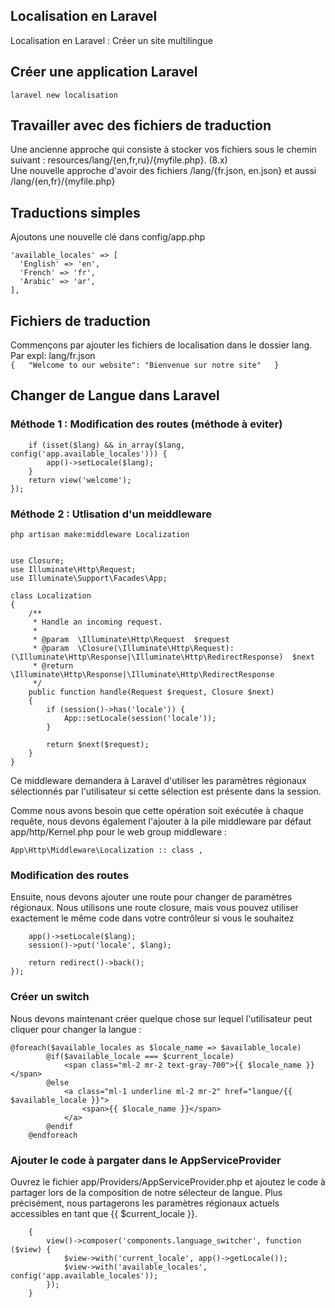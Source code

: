 ## Localisation en Laravel
Localisation en Laravel : Créer un site multilingue  
  
## Créer une application Laravel
`laravel new localisation  `
  
## Travailler avec des fichiers de traduction
Une ancienne approche qui consiste à stocker vos fichiers sous le chemin suivant : resources/lang/{en,fr,ru}/{myfile.php}. (8.x)  
Une nouvelle approche d'avoir des fichiers /lang/{fr.json, en.json} et aussi /lang/{en,fr}/{myfile.php}  
  
## Traductions simples
Ajoutons une nouvelle clé dans config/app.php  
```
'available_locales' => [  
  'English' => 'en',  
  'French' => 'fr',  
  'Arabic' => 'ar',  
],
```  
## Fichiers de traduction
Commençons par ajouter les fichiers de localisation dans le dossier lang.  
Par expl: lang/fr.json  
`{  
  "Welcome to our website": "Bienvenue sur notre site"  
}`  
  
## Changer de Langue dans Laravel
  
### Méthode 1 : Modification des routes (méthode à eviter)
```Route::get('/{lang?}', function ($lang = null) {
    if (isset($lang) && in_array($lang, config('app.available_locales'))) {
        app()->setLocale($lang);
    }
    return view('welcome');
});
```    
### Méthode 2 : Utlisation d'un meiddleware
`php artisan make:middleware Localization  `
  
```namespace App\Http\Middleware;  
  
use Closure;  
use Illuminate\Http\Request;  
use Illuminate\Support\Facades\App;  
  
class Localization  
{  
    /**   
     * Handle an incoming request.  
     *  
     * @param  \Illuminate\Http\Request  $request  
     * @param  \Closure(\Illuminate\Http\Request): (\Illuminate\Http\Response|\Illuminate\Http\RedirectResponse)  $next  
     * @return \Illuminate\Http\Response|\Illuminate\Http\RedirectResponse  
     */  
    public function handle(Request $request, Closure $next)  
    {  
        if (session()->has('locale')) {  
            App::setLocale(session('locale'));  
        }  
  
        return $next($request);  
    }  
}
```
Ce middleware demandera à Laravel d'utiliser les paramètres régionaux sélectionnés par l'utilisateur si cette sélection est présente dans la session.  
  
Comme nous avons besoin que cette opération soit exécutée à chaque requête, nous devons également l'ajouter à la pile middleware par défaut app/http/Kernel.php pour le web group middleware :  
  
`App\Http\Middleware\Localization :: class ,  `
  
### Modification des routes  
Ensuite, nous devons ajouter une route pour changer de paramètres régionaux. Nous utilisons une route closure, mais vous pouvez utiliser exactement le même code dans votre   contrôleur si vous le souhaitez  
  
```Route::get('langue/{lang}', function ($lang) {  
    app()->setLocale($lang);  
    session()->put('locale', $lang);  
  
    return redirect()->back();  
}); 
```  
### Créer un switch
Nous devons maintenant créer quelque chose sur lequel l'utilisateur peut cliquer pour changer la langue :  
  
```
@foreach($available_locales as $locale_name => $available_locale)  
        @if($available_locale === $current_locale)  
            <span class="ml-2 mr-2 text-gray-700">{{ $locale_name }}</span>  
        @else  
            <a class="ml-1 underline ml-2 mr-2" href="langue/{{ $available_locale }}">  
                <span>{{ $locale_name }}</span>  
            </a>  
        @endif  
    @endforeach 
```
### Ajouter le code à pargater dans le AppServiceProvider 
Ouvrez le fichier app/Providers/AppServiceProvider.php et ajoutez le code à partager lors de la composition de notre sélecteur de langue. Plus précisément, nous partagerons les paramètres régionaux actuels accessibles en tant que {{ $current_locale }}.  

```public function boot()  
    {  
        view()->composer('components.language_switcher', function ($view) {  
            $view->with('current_locale', app()->getLocale());  
            $view->with('available_locales', config('app.available_locales'));  
        });  
    }
```

